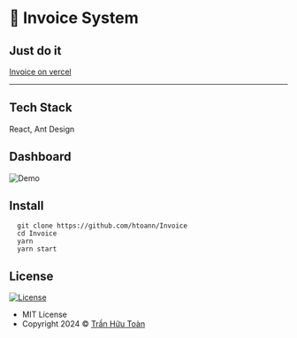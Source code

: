 # 🚀 Invoice System

## Just do it

[Invoice on vercel](https://invoice-sys.vercel.app/)

---

## Tech Stack
React, Ant Design

## Dashboard
![Demo](https://github.com/user-attachments/assets/56b223ab-79ac-4b93-8133-4874eeea37b2)

## Install

```
  git clone https://github.com/htoann/Invoice
  cd Invoice
  yarn
  yarn start
```

## License

[![License](https://img.shields.io/:License-MIT-blue.svg?style=flat-square)](#)

- MIT License
- Copyright 2024 © [Trần Hữu Toàn](https://github.com/htoann)
